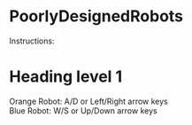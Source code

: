 # PoorlyDesignedRobots

Instructions:

Heading level 1
===============
  Orange Robot:   A/D or Left/Right arrow keys  <br>
  Blue Robot:     W/S or Up/Down arrow keys  <br>

